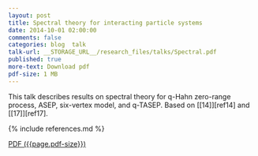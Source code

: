 ```yaml
---
layout: post
title: Spectral theory for interacting particle systems
date: 2014-10-01 02:00:00
comments: false
categories: blog  talk
talk-url: __STORAGE_URL__/research_files/talks/Spectral.pdf
published: true
more-text: Download pdf
pdf-size: 1 MB
---
```


This talk describes results on spectral theory for q-Hahn zero-range process, ASEP, six-vertex model, and q-TASEP. Based on [[14]][ref14] and [[17]][ref17].

{% include references.md %}

<!--more-->

<a href="{{ page.talk-url | replace: '__STORAGE_URL__', site.storage_url}}" target="_blank">PDF ({{page.pdf-size}})</a>
